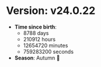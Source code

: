 # Version: v24.0.22
- **Time since birth**:
  - 8788 days
  - 210912 hours
  - 12654720 minutes
  - 759283200 seconds
- **Season**: Autumn 🍁
